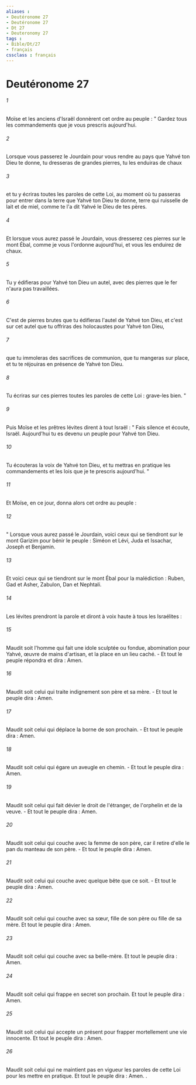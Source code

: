 ```yaml
---
aliases : 
- Deutéronome 27
- Deutéronome 27
- Dt 27
- Deuteronomy 27
tags : 
- Bible/Dt/27
- français
cssclass : français
---
```


# Deutéronome 27

###### 1
Moïse et les anciens d'Israël donnèrent cet ordre au peuple : " Gardez tous les commandements que je vous prescris aujourd'hui. 
###### 2
Lorsque vous passerez le Jourdain pour vous rendre au pays que Yahvé ton Dieu te donne, tu dresseras de grandes pierres, tu les enduiras de chaux 
###### 3
et tu y écriras toutes les paroles de cette Loi, au moment où tu passeras pour entrer dans la terre que Yahvé ton Dieu te donne, terre qui ruisselle de lait et de miel, comme te l'a dit Yahvé le Dieu de tes pères. 
###### 4
Et lorsque vous aurez passé le Jourdain, vous dresserez ces pierres sur le mont Ébal, comme je vous l'ordonne aujourd'hui, et vous les enduirez de chaux. 
###### 5
Tu y édifieras pour Yahvé ton Dieu un autel, avec des pierres que le fer n'aura pas travaillées. 
###### 6
C'est de pierres brutes que tu édifieras l'autel de Yahvé ton Dieu, et c'est sur cet autel que tu offriras des holocaustes pour Yahvé ton Dieu, 
###### 7
que tu immoleras des sacrifices de communion, que tu mangeras sur place, et tu te réjouiras en présence de Yahvé ton Dieu. 
###### 8
Tu écriras sur ces pierres toutes les paroles de cette Loi : grave-les bien. "
###### 9
Puis Moïse et les prêtres lévites dirent à tout Israël : " Fais silence et écoute, Israël. Aujourd'hui tu es devenu un peuple pour Yahvé ton Dieu. 
###### 10
Tu écouteras la voix de Yahvé ton Dieu, et tu mettras en pratique les commandements et les lois que je te prescris aujourd'hui. "
###### 11
Et Moïse, en ce jour, donna alors cet ordre au peuple : 
###### 12
" Lorsque vous aurez passé le Jourdain, voici ceux qui se tiendront sur le mont Garizim pour bénir le peuple : Siméon et Lévi, Juda et Issachar, Joseph et Benjamin. 
###### 13
Et voici ceux qui se tiendront sur le mont Ébal pour la malédiction : Ruben, Gad et Asher, Zabulon, Dan et Nephtali. 
###### 14
Les lévites prendront la parole et diront à voix haute à tous les Israélites : 
###### 15
Maudit soit l'homme qui fait une idole sculptée ou fondue, abomination pour Yahvé, œuvre de mains d'artisan, et la place en un lieu caché. - Et tout le peuple répondra et dira : Amen. 
###### 16
Maudit soit celui qui traite indignement son père et sa mère. - Et tout le peuple dira : Amen. 
###### 17
Maudit soit celui qui déplace la borne de son prochain. - Et tout le peuple dira : Amen. 
###### 18
Maudit soit celui qui égare un aveugle en chemin. - Et tout le peuple dira : Amen. 
###### 19
Maudit soit celui qui fait dévier le droit de l'étranger, de l'orphelin et de la veuve. - Et tout le peuple dira : Amen. 
###### 20
Maudit soit celui qui couche avec la femme de son père, car il retire d'elle le pan du manteau de son père. - Et tout le peuple dira : Amen. 
###### 21
Maudit soit celui qui couche avec quelque bête que ce soit. - Et tout le peuple dira : Amen. 
###### 22
Maudit soit celui qui couche avec sa sœur, fille de son père ou fille de sa mère. Et tout le peuple dira : Amen. 
###### 23
Maudit soit celui qui couche avec sa belle-mère. Et tout le peuple dira : Amen. 
###### 24
Maudit soit celui qui frappe en secret son prochain. Et tout le peuple dira : Amen. 
###### 25
Maudit soit celui qui accepte un présent pour frapper mortellement une vie innocente. Et tout le peuple dira : Amen. 
###### 26
Maudit soit celui qui ne maintient pas en vigueur les paroles de cette Loi pour les mettre en pratique. Et tout le peuple dira : Amen. . 
